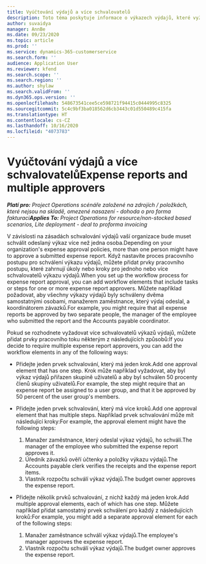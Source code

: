```yaml
---
title: Vyúčtování výdajů a více schvalovatelů
description: Toto téma poskytuje informace o výkazech výdajů, které vyžadují schválení více než jednou osobou.
author: suvaidya
manager: AnnBe
ms.date: 09/23/2020
ms.topic: article
ms.prod: ''
ms.service: dynamics-365-customerservice
ms.search.form: ''
audience: Application User
ms.reviewer: kfend
ms.search.scope: ''
ms.search.region: ''
ms.author: shylaw
ms.search.validFrom: ''
ms.dyn365.ops.version: ''
ms.openlocfilehash: 548673541cee5ce598721f94415c0444995c8325
ms.sourcegitcommit: 5c4c9bf3ba018562d6cb3443c01d550489c415fa
ms.translationtype: HT
ms.contentlocale: cs-CZ
ms.lasthandoff: 10/16/2020
ms.locfileid: "4073783"
---
```

# <a name="expense-reports-and-multiple-approvers"></a><span data-ttu-id="a6856-103">Vyúčtování výdajů a více schvalovatelů</span><span class="sxs-lookup"><span data-stu-id="a6856-103">Expense reports and multiple approvers</span></span>

<span data-ttu-id="a6856-104">_**Platí pro:** Project Operations scénáře založené na zdrojích / položkách, které nejsou na skladě, omezené nasazení - dohoda o pro forma fakturaci_</span><span class="sxs-lookup"><span data-stu-id="a6856-104">_**Applies To:** Project Operations for resource/non-stocked based scenarios, Lite deployment - deal to proforma invoicing_</span></span>

<span data-ttu-id="a6856-105">V závislosti na zásadách schvalování výdajů vaší organizace bude muset schválit odeslaný výkaz více než jedna osoba.</span><span class="sxs-lookup"><span data-stu-id="a6856-105">Depending on your organization's expense approval policies, more than one person might have to approve a submitted expense report.</span></span> <span data-ttu-id="a6856-106">Když nastavíte proces pracovního postupu pro schválení výkazu výdajů, můžete přidat prvky pracovního postupu, které zahrnují úkoly nebo kroky pro jednoho nebo více schvalovatelů výkazu výdajů.</span><span class="sxs-lookup"><span data-stu-id="a6856-106">When you set up the workflow process for expense report approval, you can add workflow elements that include tasks or steps for one or more expense report approvers.</span></span> <span data-ttu-id="a6856-107">Můžete například požadovat, aby všechny výkazy výdajů byly schváleny dvěma samostatnými osobami, manažerem zaměstnance, který výdaj odeslal, a koordinátorem závazků.</span><span class="sxs-lookup"><span data-stu-id="a6856-107">For example, you might require that all expense reports be approved by two separate people, the manager of the employee who submitted the report and the Accounts payable coordinator.</span></span>

<span data-ttu-id="a6856-108">Pokud se rozhodnete vyžadovat více schvalovatelů výkazů výdajů, můžete přidat prvky pracovního toku některým z následujících způsobů:</span><span class="sxs-lookup"><span data-stu-id="a6856-108">If you decide to require multiple expense report approvers, you can add the workflow elements in any of the following ways:</span></span>

- <span data-ttu-id="a6856-109">Přidejte jeden prvek schvalování, který má jeden krok.</span><span class="sxs-lookup"><span data-stu-id="a6856-109">Add one approval element that has one step.</span></span> <span data-ttu-id="a6856-110">Krok může například vyžadovat, aby byl výkaz výdajů přiřazen skupině uživatelů a aby byl schválen 50 procenty členů skupiny uživatelů.</span><span class="sxs-lookup"><span data-stu-id="a6856-110">For example, the step might require that an expense report be assigned to a user group, and that it be approved by 50 percent of the user group's members.</span></span>
- <span data-ttu-id="a6856-111">Přidejte jeden prvek schvalování, který má více kroků.</span><span class="sxs-lookup"><span data-stu-id="a6856-111">Add one approval element that has multiple steps.</span></span> <span data-ttu-id="a6856-112">Například prvek schvalování může mít následující kroky:</span><span class="sxs-lookup"><span data-stu-id="a6856-112">For example, the approval element might have the following steps:</span></span>

    1. <span data-ttu-id="a6856-113">Manažer zaměstnance, který odeslal výkaz výdajů, ho schválí.</span><span class="sxs-lookup"><span data-stu-id="a6856-113">The manager of the employee who submitted the expense report approves it.</span></span>
    2. <span data-ttu-id="a6856-114">Úředník závazků ověří účtenky a položky výkazu výdajů.</span><span class="sxs-lookup"><span data-stu-id="a6856-114">The Accounts payable clerk verifies the receipts and the expense report items.</span></span>
    3. <span data-ttu-id="a6856-115">Vlastník rozpočtu schválí výkaz výdajů.</span><span class="sxs-lookup"><span data-stu-id="a6856-115">The budget owner approves the expense report.</span></span>

- <span data-ttu-id="a6856-116">Přidejte několik prvků schvalování, z nichž každý má jeden krok.</span><span class="sxs-lookup"><span data-stu-id="a6856-116">Add multiple approval elements, each of which has one step.</span></span> <span data-ttu-id="a6856-117">Můžete například přidat samostatný prvek schválení pro každý z následujících kroků:</span><span class="sxs-lookup"><span data-stu-id="a6856-117">For example, you might add a separate approval element for each of the following steps:</span></span>

    1. <span data-ttu-id="a6856-118">Manažer zaměstnance schválí výkaz výdajů.</span><span class="sxs-lookup"><span data-stu-id="a6856-118">The employee's manager approves the expense report.</span></span>
    2. <span data-ttu-id="a6856-119">Vlastník rozpočtu schválí výkaz výdajů.</span><span class="sxs-lookup"><span data-stu-id="a6856-119">The budget owner approves the expense report.</span></span>

